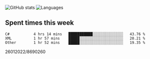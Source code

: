 ![GitHub stats](https://github-readme-stats.vercel.app/api?username=emipa606&theme=github_dark&show_icons=true) 
![Languages](https://github-readme-stats.vercel.app/api/top-langs/?username=emipa606&theme=github_dark&layout=compact)

## Spent times this week
<!--START_SECTION:waka-->

```text
C#           4 hrs 14 mins   ███████████░░░░░░░░░░░░░░   43.76 %
XML          1 hr 57 mins    █████░░░░░░░░░░░░░░░░░░░░   20.21 %
Other        1 hr 52 mins    █████░░░░░░░░░░░░░░░░░░░░   19.35 %
```

<!--END_SECTION:waka-->


26012022/8690260
